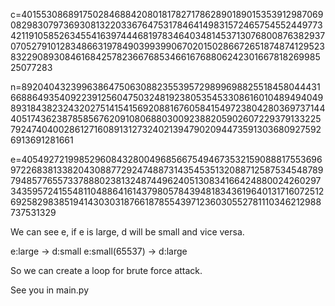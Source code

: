 c=40155308689175028468842080181782717862890189015353912987069082983079736930813220336764753178464149831572465754552449773421191058526345541639744468197834640348145371307680087638293707052791012834866319784903993990670201502866726518748741295238322908930846168425782366768534661676880624230166781826998525077283

n=89204043239963864750630882355395729899698825518458044431668864935409223912560475032481923805354533086160104894940498931843823243202751415415692088167605841549723804280369737144405174362387858567620910806880300923882059026072293791332257924740400286127160891312732402139479020944735913036809275926913691281661

e=40549272199852960843280049685667549467353215908881755369697226838133820430887729247488731435453513208871258753454878979485776557337888023813248744962405130834166424880024260297343595724155481104886416143798057843948183436196401317160725126925829838519414303031876618785543971236030552781110346212988737531329

We can see e, if e is large, d will be small and vice versa.

e:large -> d:small
e:small(65537) -> d:large

So we can create a loop for brute force attack.

See you in main.py
